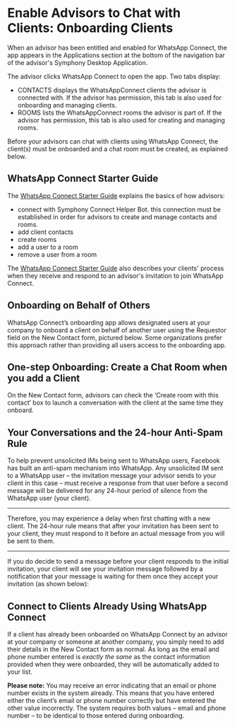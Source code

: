 # Enable Advisors to Chat with Clients: Onboarding Clients

When an advisor has been entitled and enabled for WhatsApp Connect, the app appears in the Applications section at the bottom of the navigation bar of the advisor's Symphony Desktop Application. 

The advisor clicks WhatsApp Connect to open the app. Two tabs display:

* CONTACTS displays the WhatsAppConnect clients the advisor is connected with. If the advisor has permission, this tab is also used for onboarding and managing clients. 
* ROOMS lists the WhatsAppConnect rooms the advisor is part of. If the advisor has permission, this tab is also used for creating and managing rooms.

Before your advisors can chat with clients using WhatsApp Connect, the client\(s\) must be onboarded and a chat room must be created, as explained below. 

## WhatsApp Connect Starter Guide 

The [WhatsApp Connect Starter Guide](https://goto.symphony.com/rs/945-HBF-959/images/SYM_2021_1PGR_WhatApp_Starter_Guide.pdf) explains the basics of how advisors:

* connect with Symphony Connect Helper Bot. this connection must be established in order for advisors to create and manage contacts and rooms.
* add client contacts
* create rooms
* add a user to a room
* remove a user from a room

The [WhatsApp Connect Starter Guide](https://goto.symphony.com/rs/945-HBF-959/images/SYM_2021_1PGR_WhatApp_Starter_Guide.pdf) also describes your clients' process when they receive and respond to an advisor's invitation to join WhatsApp Connect.

## **Onboarding on Behalf of Others** 

WhatsApp Connect’s onboarding app allows designated users at your company to onboard a client on behalf of another user using the Requestor field on the New Contact form, pictured below. Some organizations prefer this approach rather than providing all users access to the onboarding app.

## One-step Onboarding: Create a Chat Room when you add a Client

On the New Contact form, advisors can check the ‘Create room with this contact’ box to launch a conversation with the client at the same time they onboard. 

## **Your Conversations and the 24-hour Anti-Spam Rule**

To help prevent unsolicited IMs being sent to WhatsApp users, Facebook has built an anti-spam mechanism into WhatsApp. Any unsolicited IM sent to a WhatsApp user – the invitation message your advisor sends to your client in this case – must receive a response from that user before a second message will be delivered for any 24-hour period of silence from the WhatsApp user \(your client\).   
****

Therefore, you may experience a delay when first chatting with a new client. The 24-hour rule means that after your invitation has been sent to your client, they must respond to it before an actual message from you will be sent to them.  
****

If you do decide to send a message before your client responds to the initial invitation, your client will see your invitation message followed by a notification that your message is waiting for them once they accept your invitation \(as shown below\):  
  


## **Connect to Clients Already Using WhatsApp Connect**

If a client has already been onboarded on WhatsApp Connect by an advisor at your company or someone at another company, you simply need to add their details in the New Contact form as normal. As long as the email and phone number entered is _exactly the same_ as the contact information provided when they were onboarded, they will be automatically added to your list.

**Please note:** You may receive an error indicating that an email or phone number exists in the system already. This means that you have entered either the client’s email or phone number correctly but have entered the other value incorrectly. The system requires both values – email and phone number –  to be identical to those entered during onboarding.  


